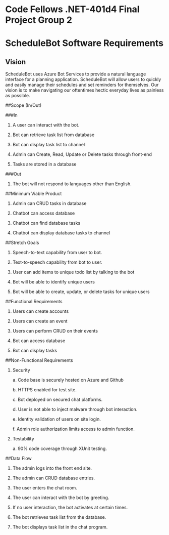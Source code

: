 # Code Fellows .NET-401d4 Final Project Group 2 

# ScheduleBot Software Requirements 

## Vision 

ScheduleBot uses Azure Bot Services to provide a natural language interface for a planning application. ScheduleBot will allow users to quickly and easily manage their schedules and set reminders for themselves. Our vision is to make navigating our oftentimes hectic everyday lives as painless as possible. 

##Scope (In/Out)

###In 

1. A user can interact with the bot.

2. Bot can retrieve task list from database 

3. Bot can display task list to channel 

4. Admin can Create, Read, Update or Delete tasks through front-end  

5. Tasks are stored in a database 

###Out 

1. The bot will not respond to languages other than English.

##Minimum Viable Product 

1. Admin can CRUD tasks in database 

2. Chatbot can access database 

3. Chatbot can find database tasks 

4. Chatbot can display database tasks to channel 

##Stretch Goals 

1. Speech-to-text capability from user to bot. 

2. Text-to-speech capability from bot to user. 

3. User can add items to unique todo list by talking to the bot 

4. Bot will be able to identify unique users 

5. Bot will be able to create, update, or delete tasks for unique users 

##Functional Requirements 

1. Users can create accounts 

2. Users can create an event 

3. Users can perform CRUD on their events 

4. Bot can access database 

5. Bot can display tasks 

##Non-Functional Requirements 

1. Security 

	a. Code base is securely hosted on Azure and Github 

	b. HTTPS enabled for test site. 

	c. Bot deployed on secured chat platforms. 

	d. User is not able to inject malware through bot interaction. 

	e. Identity validation of users on site login. 

	f. Admin role authorization limits access to admin function. 

2. Testability 

	a. 90% code coverage through XUnit testing. 

##Data Flow 

1. The admin logs into the front end site. 

2. The admin can CRUD database entries. 

3. The user enters the chat room. 

4. The user can interact with the bot by greeting. 

5. If no user interaction, the bot activates at certain times. 

6. The bot retrieves task list from the database. 

7. The bot displays task list in the chat program. 